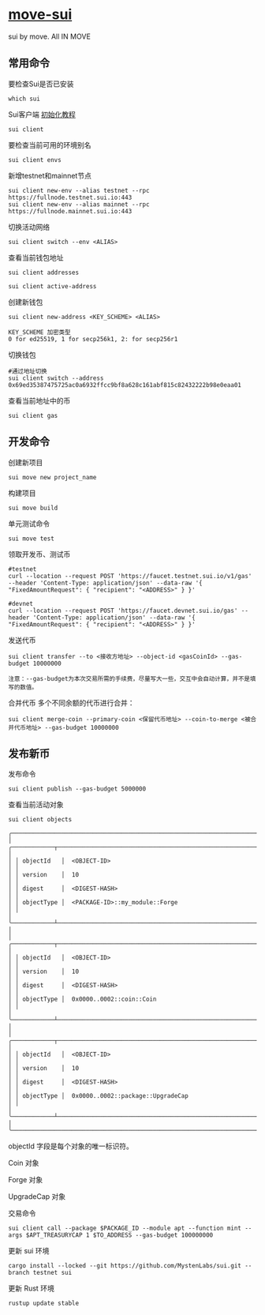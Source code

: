 # [move-sui](https://docs.sui.io/guides/developer/getting-started/sui-install)
sui by move. All IN MOVE

## 常用命令
要检查Sui是否已安装
```
which sui
```

Sui客户端 [初始化教程](Install/01.cli_start.md)
```
sui client
```

要检查当前可用的环境别名
```
sui client envs
```

新增testnet和mainnet节点
```
sui client new-env --alias testnet --rpc https://fullnode.testnet.sui.io:443
sui client new-env --alias mainnet --rpc https://fullnode.mainnet.sui.io:443
```

切换活动网络
```
sui client switch --env <ALIAS>
```

查看当前钱包地址
```
sui client addresses

sui client active-address
```

创建新钱包
```
sui client new-address <KEY_SCHEME> <ALIAS>

KEY_SCHEME 加密类型
0 for ed25519, 1 for secp256k1, 2: for secp256r1
```

切换钱包
```
#通过地址切换
sui client switch --address 0x69ed35387475725ac0a6932ffcc9bf8a628c161abf815c82432222b98e0eaa01
```

查看当前地址中的币
```
sui client gas
```
## 开发命令
创建新项目
```
sui move new project_name
```

构建项目
```
sui move build
```

单元测试命令
```
sui move test
```

领取开发币、测试币
```
#testnet
curl --location --request POST 'https://faucet.testnet.sui.io/v1/gas' --header 'Content-Type: application/json' --data-raw '{ "FixedAmountRequest": { "recipient": "<ADDRESS>" } }'

#devnet
curl --location --request POST 'https://faucet.devnet.sui.io/gas' --header 'Content-Type: application/json' --data-raw '{ "FixedAmountRequest": { "recipient": "<ADDRESS>" } }'
```

发送代币
```
sui client transfer --to <接收方地址> --object-id <gasCoinId> --gas-budget 10000000

注意：--gas-budget为本次交易所需的手续费，尽量写大一些，交互中会自动计算，并不是填写的数值。
```

合并代币
多个不同余额的代币进行合并：
```
sui client merge-coin --primary-coin <保留代币地址> --coin-to-merge <被合并代币地址> --gas-budget 10000000
```

## 发布新币
发布命令
```
sui client publish --gas-budget 5000000
```

查看当前活动对象
```
sui client objects

╭───────────────────────────────────────────────────────────────────────────────────────╮
│ ╭────────────┬──────────────────────────────────────────────────────────────────────╮ │
│ │ objectId   │  <OBJECT-ID>                                                         │ │
│ │ version    │  10                                                                  │ │
│ │ digest     │  <DIGEST-HASH>                                                       │ │
│ │ objectType │  <PACKAGE-ID>::my_module::Forge                                      │ │
│ ╰────────────┴──────────────────────────────────────────────────────────────────────╯ │
│ ╭────────────┬──────────────────────────────────────────────────────────────────────╮ │
│ │ objectId   │  <OBJECT-ID>                                                         │ │
│ │ version    │  10                                                                  │ │
│ │ digest     │  <DIGEST-HASH>                                                       │ │
│ │ objectType │  0x0000..0002::coin::Coin                                            │ │
│ ╰────────────┴──────────────────────────────────────────────────────────────────────╯ │
│ ╭────────────┬──────────────────────────────────────────────────────────────────────╮ │
│ │ objectId   │  <OBJECT-ID>                                                         │ │
│ │ version    │  10                                                                  │ │
│ │ digest     │  <DIGEST-HASH>                                                       │ │
│ │ objectType │  0x0000..0002::package::UpgradeCap                                   │ │
│ ╰────────────┴──────────────────────────────────────────────────────────────────────╯ │
╰───────────────────────────────────────────────────────────────────────────────────────╯
```
objectId 字段是每个对象的唯一标识符。

Coin 对象

Forge 对象

UpgradeCap 对象

交易命令
```
sui client call --package $PACKAGE_ID --module apt --function mint --args $APT_TREASURYCAP 1 $TO_ADDRESS --gas-budget 100000000
```
更新 sui 环境
```
cargo install --locked --git https://github.com/MystenLabs/sui.git --branch testnet sui
```

更新 Rust 环境
```
rustup update stable
```
